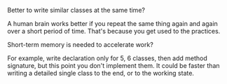 Better to write similar classes at the same time?

A human brain works better if you repeat the same thing again and again over a short period of time.
That's because you get used to the practices.

Short-term memory is needed to accelerate work?

For example, write declaration only for 5, 6 classes, then add method signature, but this point you don't implement them.
It could be faster than writing a detailed single class to the end, or to the working state.